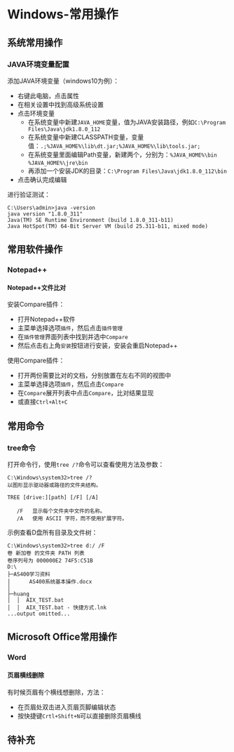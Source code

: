# Windows-常用操作
## 系统常用操作
### JAVA环境变量配置
添加JAVA环境变量（windows10为例）：
- 右键此电脑，点击属性
- 在相关设置中找到高级系统设置
- 点击环境变量
    - 在系统变量中新建`JAVA_HOME`变量，值为JAVA安装路径，例如`C:\Program Files\Java\jdk1.8.0_112`
    - 在系统变量中新建CLASSPATH变量，变量值：`.;%JAVA_HOME%\lib\dt.jar;%JAVA_HOME%\lib\tools.jar;`
    - 在系统变量里面编辑Path变量，新建两个，分别为：`%JAVA_HOME%\bin`  `%JAVA_HOME%\jre\bin`
    - 再添加一个安装JDK的目录：`C:\Program Files\Java\jdk1.8.0_112\bin`
- 点击确认完成编辑

进行验证测试：
```
C:\Users\admin>java -version
java version "1.8.0_311"
Java(TM) SE Runtime Environment (build 1.8.0_311-b11)
Java HotSpot(TM) 64-Bit Server VM (build 25.311-b11, mixed mode)
```
## 常用软件操作
### Notepad++
#### Notepad++文件比对
安装Compare插件：
- 打开Notepad++软件
- 主菜单选择选项`插件`，然后点击`插件管理`
- 在`插件管理`界面列表中找到并选中`Compare`
- 然后点击右上角`安装`按钮进行安装，安装会重启Notepad++

使用Compare插件：
- 打开两份需要比对的文档，分别放置在左右不同的视图中
- 主菜单选择选项`插件`，然后点击`Compare`
- 在`Compare`展开列表中点击`Compare`，比对结果显现
- 或直接`Ctrl+Alt+C`

## 常用命令
### tree命令
打开命令行，使用`tree /?`命令可以查看使用方法及参数：
```
C:\Windows\system32>tree /?
以图形显示驱动器或路径的文件夹结构。

TREE [drive:][path] [/F] [/A]

   /F   显示每个文件夹中文件的名称。
   /A   使用 ASCII 字符，而不使用扩展字符。
```
示例查看D盘所有目录及文件树：
```
C:\Windows\system32>tree d:/ /F
卷 新加卷 的文件夹 PATH 列表
卷序列号为 000000E2 74F5:C51B
D:\
├─AS400学习资料
│      AS400系统基本操作.docx
│
├─huang
│  │  AIX_TEST.bat
│  │  AIX_TEST.bat - 快捷方式.lnk
...output omitted...
```
## Microsoft Office常用操作
### Word
#### 页眉横线删除
有时候页眉有个横线想删除，方法：
- 在页眉处双击进入页眉页脚编辑状态
- 按快捷键`Crtl+Shift+N`可以直接删除页眉横线

## 待补充